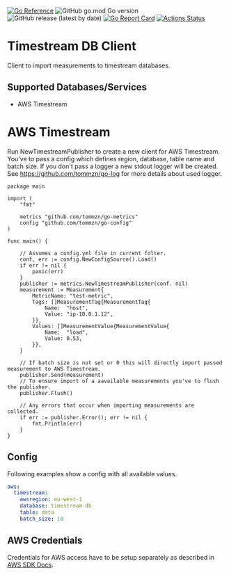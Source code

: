 [![Go Reference](https://pkg.go.dev/badge/github.com/tommzn/go-metrics.svg)](https://pkg.go.dev/github.com/tommzn/go-metrics)
![GitHub go.mod Go version](https://img.shields.io/github/go-mod/go-version/tommzn/go-metrics)
![GitHub release (latest by date)](https://img.shields.io/github/v/release/tommzn/go-metrics)
[![Go Report Card](https://goreportcard.com/badge/github.com/tommzn/go-metrics)](https://goreportcard.com/report/github.com/tommzn/go-metrics)
[![Actions Status](https://github.com/tommzn/go-metrics/actions/workflows/go.pkg.auto-ci.yml/badge.svg)](https://github.com/tommzn/go-metrics/actions)

# Timestream DB Client
Client to import measurements to timestream databases.
## Supported Databases/Services
- AWS Timestream

# AWS Timestream
Run NewTimestreamPublisher to create a new client for AWS Timestream. You've to pass a config which defines region, database, table name and batch size.
If you don't pass a logger a new stdout logger will be created. See https://github.com/tommzn/go-log for more details about used logger.
```golang
package main

import (
    "fmt"

    metrics "github.com/tommzn/go-metrics"
    config "github.com/tommzn/go-config"
)

func main() {

    // Assumes a config.yml file in current folter.
    conf, err := config.NewConfigSource().Load()
    if err != nil {
        panic(err)
    }
    publisher := metrics.NewTimestreamPublisher(conf. nil)
    measurement := Measurement{
		MetricName: "test-metric",
		Tags: []MeasurementTag{MeasurementTag{
			Name:  "host",
			Value: "ip-10.0.1.12",
		}},
		Values: []MeasurementValue{MeasurementValue{
			Name:  "load",
			Value: 0.53,
		}},
	}

    // If batch size is not set or 0 this will directly import passed measurement to AWS Timestream.
    publisher.Send(measurement)
    // To ensure import of a aavailable measurements you've to flush the publisher.
    publisher.Flush()

    // Any errors that occur when importing measurements are collected.
    if err := publisher.Error(); err != nil {
        fmt.Println(err)
    }
}
```

## Config
Following examples show a config with all available values.
```yaml
aws:
  timestream:
    awsregion: eu-west-1
    database: timestream-db
    table: data
    batch_size: 10
```

## AWS Credentials
Credentials for AWS access have to be setup separately as described in [AWS SDK Docs](https://docs.aws.amazon.com/sdk-for-go/v1/developer-guide/configuring-sdk.html#specifying-credentials).
